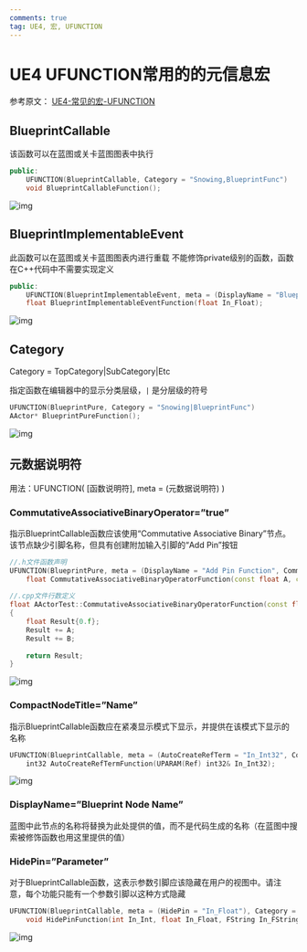```yaml
---
comments: true
tag: UE4, 宏, UFUNCTION
---
```



# UE4 UFUNCTION常用的的元信息宏

参考原文： [UE4-常见的宏-UFUNCTION](https://blog.csdn.net/wmy19890322/article/details/125598935)

## BlueprintCallable

该函数可以在蓝图或关卡蓝图图表中执行

```cpp
public: 
    UFUNCTION(BlueprintCallable, Category = "Snowing,BlueprintFunc")
    void BlueprintCallableFunction();
```

![img](https://img-blog.csdnimg.cn/2a1f39348030481e8c035558b1593c05.png)



## BlueprintImplementableEvent

此函数可以在蓝图或关卡蓝图图表内进行重载
不能修饰private级别的函数，函数在C++代码中不需要实现定义

```cpp
public:
    UFUNCTION(BlueprintImplementableEvent, meta = (DisplayName = "Blueprint Implementable Event Function"), Category = "Snowing|BlueprintFunc")
    float BlueprintImplementableEventFunction(float In_Float);
```

![img](https://img-blog.csdnimg.cn/cefc8fce87604a75b53de269e6fff3fa.png)

## Category

Category = TopCategory|SubCategory|Etc

指定函数在编辑器中的显示分类层级，`|` 是分层级的符号

```cpp
UFUNCTION(BlueprintPure, Category = "Snowing|BlueprintFunc")
AActor* BlueprintPureFunction();
```

![img](https://img-blog.csdnimg.cn/98a3c91a8c134549949336619530a50f.png)

## 元数据说明符

用法：UFUNCTION( [函数说明符], meta = (元数据说明符) )

### CommutativeAssociativeBinaryOperator=”true”

指示BlueprintCallable函数应该使用“Commutative Associative Binary”节点。该节点缺少引脚名称，但具有创建附加输入引脚的“Add Pin”按钮

```cpp
//.h文件函数声明
UFUNCTION(BlueprintPure, meta = (DisplayName = "Add Pin Function", CommutativeAssociativeBinaryOperator = "true"), Category = "Snowing|Parameters")
    float CommutativeAssociativeBinaryOperatorFunction(const float A, const float B);
 
//.cpp文件行数定义
float AActorTest::CommutativeAssociativeBinaryOperatorFunction(const float A, const float B)
{
    float Result{0.f};
    Result += A;
    Result += B;
 
    return Result;
}
```

![img](https://img-blog.csdnimg.cn/87750f73d75b4ccb943b11e91c69871c.png)



### CompactNodeTitle=”Name”

指示BlueprintCallable函数应在紧凑显示模式下显示，并提供在该模式下显示的名称 

```cpp
UFUNCTION(BlueprintCallable, meta = (AutoCreateRefTerm = "In_Int32", CompactNodeTitle = "CompactNodeTitleFunction"), Category = "Snowing|Parameters")
    int32 AutoCreateRefTermFunction(UPARAM(Ref) int32& In_Int32);
```

![img](https://img-blog.csdnimg.cn/4e4d06c26b1f48ae8f7c5600f17a74e5.png)



### DisplayName=”Blueprint Node Name”

蓝图中此节点的名称将替换为此处提供的值，而不是代码生成的名称（在蓝图中搜索被修饰函数也用这里提供的值）

### HidePin=”Parameter”

对于BlueprintCallable函数，这表示参数引脚应该隐藏在用户的视图中。请注意，每个功能只能有一个参数引脚以这种方式隐藏 

```cpp
UFUNCTION(BlueprintCallable, meta = (HidePin = "In_Float"), Category = "Snowing|Parameters")
    void HidePinFunction(int In_Int, float In_Float, FString In_FString, TArray<AActor*> In_TArray);
```

![img](https://img-blog.csdnimg.cn/65d3e60dba0c43ea98a8d308057db4db.png)

